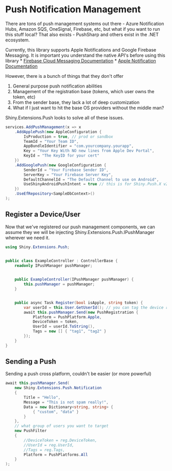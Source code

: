 # Push Notification Management

There are tons of push management systems out there - Azure Notification Hubs, Amazon SQS, OneSignal, Firebase, etc, but what if you want to run this stuff local?  That also exists - PushSharp and others exist in the .NET ecosystem.

Currently, this library supports Apple Notifications and Google Firebase Messaging.  It is important you understand the native API's before using this library
    * [Firebase Cloud Messaging Documentation](https://firebase.google.com/docs/reference/fcm/rest/v1/projects.messages)
    * [Apple Notification Documentation](https://developer.apple.com/documentation/usernotifications/setting_up_a_remote_notification_server/generating_a_remote_notification)


However, there is a bunch of things that they don't offer
1. General purpose push notification abilities
2. Management of the registration base (tokens, which user owns the token, etc)
3. From the sender base, they lack a lot of deep customization
4. What if I just want to hit the base OS providers without the middle man?  

Shiny.Extensions.Push looks to solve all of these issues.  

```csharp
services.AddPushManagement(x => x
    .AddApplePush(new AppleConfiguration {
        IsProduction = true, // prod or sandbox
        TeamId = "Your Team ID",
        AppBundleIdentifier = "com.yourcompany.yourapp",
        Key = "Your Key With NO new lines from Apple Dev Portal",
        KeyId = "The KeyID for your cert"
    })
    .AddGooglePush(new GoogleConfiguration {
        SenderId = "Your Firebase Sender ID",
        ServerKey = "Your Firebase Server Key",
        DefaultChannelId = "The Default Channel to use on Android",
        UseShinyAndroidPushIntent = true // this is for Shiny.Push.X v2.5+ if you use it on Xamarin Mobile apps
    })
    .UseEfRepository<SampleDbContext>()
);
```

## Register a Device/User

Now that we've registered our push management components, we can assume they we will be injecting Shiny.Extensions.Push.IPushManager wherever we need it.

```csharp
using Shiny.Extensions.Push;


public class ExampleController : ControllerBase {
    readonly IPushManager pushManager;

    
    public ExampleController(IPushManager pushManager) {
        this.pushManager = pushManager;
    }


    public async Task Register(bool isApple, string token) {
        var userId = this.User.GetUserId(); // you can tag the device registration with the user id
        await this.pushManager.Send(new PushRegistration {
            Platform = PushPlatform.Apple,
            DeviceToken = token,
            UserId = userId.ToString(),
            Tags = new [] { "tag1", "tag2" }
        });
    }
}
```

## Sending a Push

Sending a push cross platform, couldn't be easier (or more powerful)

```csharp
await this.pushManager.Send(
    new Shiny.Extensions.Push.Notification
    {
        Title = "Hello",
        Message = "This is not spam really!",
        Data = new Dictionary<string, string> {
            { "custom", "data" }
        }
    },
    // what group of users you want to target
    new PushFilter
    {
        //DeviceToken = reg.DeviceToken,
        //UserId = reg.UserId,
        //Tags = reg.Tags,
        Platform = PushPlatforms.All
    }    
);
```